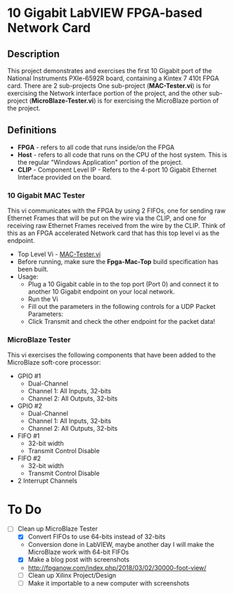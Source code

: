 # 10 Gigabit LabVIEW FPGA-based Network Card


## Description
This project demonstrates and exercises the first 10 Gigabit port of the National Instruments PXIe-6592R board, containing a Kintex 7 410t FPGA card.
There are 2 sub-projects
One sub-project (**MAC-Tester.vi**) is for exercising the Network interface portion of the project, and the other sub-project (**MicroBlaze-Tester.vi**) is for exercising the MicroBlaze portion of the project.

## Definitions
* **FPGA** - refers to all code that runs inside/on the FPGA
* **Host** - refers to all code that runs on the CPU of the host system.  This is the regular "Windows Application" portion of the project.
* **CLIP** - Component Level IP - Refers to the 4-port 10 Gigabit Ethernet Interface provided on the board.

### 10 Gigabit MAC Tester
This vi communicates with the FPGA by using 2 FIFOs, one for sending raw Ethernet Frames that will be put on the wire via the CLIP, and one for receiving raw Ethernet Frames received from the wire by the CLIP.  Think of this as an FPGA accelerated Network card that has this top level vi as the endpoint.
* Top Level Vi - [MAC-Tester.vi](https://github.com/JohnStratoudakis/LabVIEW_Fpga/blob/master/07_10_Gigabit_CLIP/Tests/MAC/MAC-Tester.vi)
* Before running, make sure the **Fpga-Mac-Top** build specification has been built.
* Usage:
  * Plug a 10 Gigabit cable in to the top port (Port 0) and connect it to another 10 Gigabit endpoint on your local network.
  * Run the Vi
  * Fill out the parameters in the following controls for a UDP Packet Parameters:
  * Click Transmit and check the other endpoint for the packet data!

### MicroBlaze Tester
This vi exercises the following components that have been added to the MicroBlaze soft-core processor:
* GPIO #1
  * Dual-Channel
  * Channel 1: All Inputs, 32-bits
  * Channel 2: All Outputs, 32-bits
* GPIO #2
  * Dual-Channel
  * Channel 1: All Inputs, 32-bits
  * Channel 2: All Outputs, 32-bits
* FIFO #1
  * 32-bit width
  * Transmit Control Disable
* FIFO #2
  * 32-bit width
  * Transmit Control Disable
* 2 Interrupt Channels

# To Do
- [ ] Clean up MicroBlaze Tester
  - [X] Convert FIFOs to use 64-bits instead of 32-bits
   - Conversion done in LabVIEW, maybe another day I will make the MicroBlaze work with 64-bit FIFOs
  - [X] Make a blog post with screenshots
   - http://fpganow.com/index.php/2018/03/02/30000-foot-view/
  - [ ] Clean up Xilinx Project/Design
   - [ ] Make it importable to a new computer with screenshots
